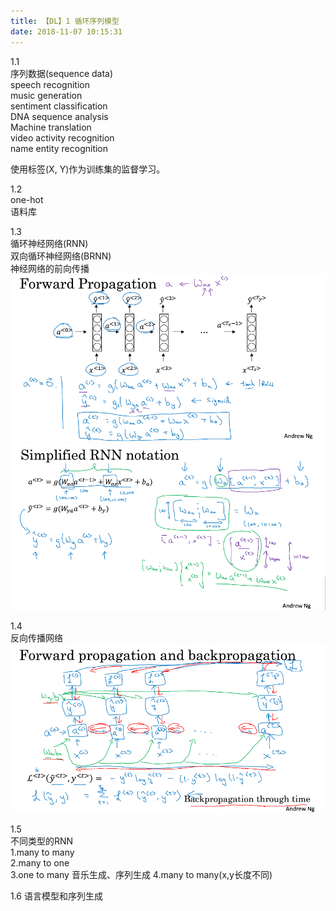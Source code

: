 ```yaml
---
title: 【DL】1 循环序列模型
date: 2018-11-07 10:15:31
---
```


1.1  
序列数据(sequence data)  
speech recognition  
music generation  
sentiment classification  
DNA sequence analysis  
Machine translation  
video activity recognition  
name entity recognition  

使用标签(X, Y)作为训练集的监督学习。  

1.2  
one-hot  
语料库    

1.3  
循环神经网络(RNN)  
双向循环神经网络(BRNN)  
神经网络的前向传播  
![Forward Propagation](/images/DL-images/dl-sequeeze-1-1.png)  
![Simplified RNN notation](/images/DL-images/dl-sequeeze-1-2.png)  

1.4  
反向传播网络  
![Forward propagation and backpropagation](/images/DL-images/dl-sequeeze-1-3.png)  

1.5  
不同类型的RNN  
1.many to many  
2.many to one  
3.one to many 音乐生成、序列生成
4.many to many(x,y长度不同)  

1.6 语言模型和序列生成  
